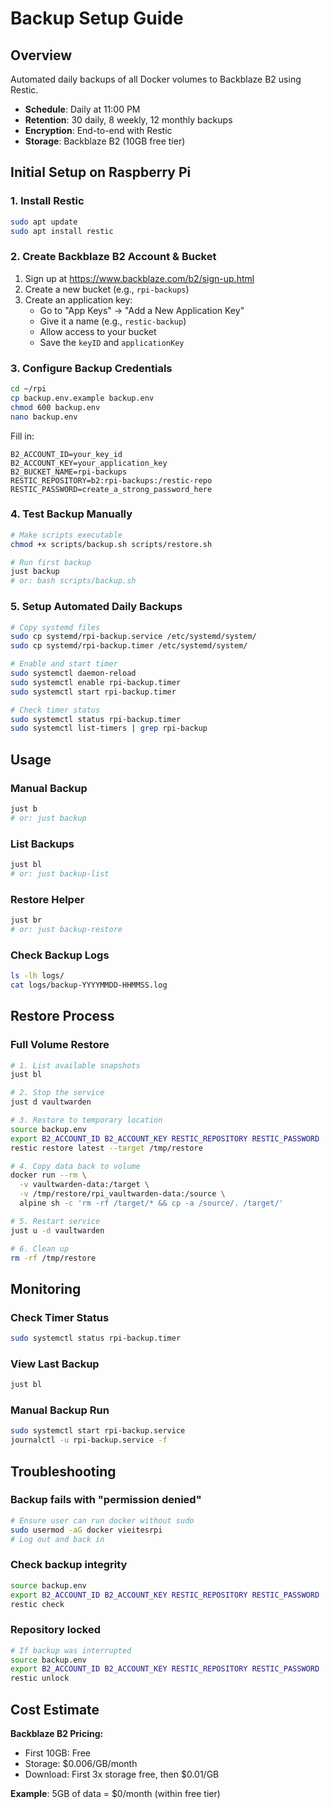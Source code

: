 # Backup Setup Guide

## Overview
Automated daily backups of all Docker volumes to Backblaze B2 using Restic.

- **Schedule**: Daily at 11:00 PM
- **Retention**: 30 daily, 8 weekly, 12 monthly backups
- **Encryption**: End-to-end with Restic
- **Storage**: Backblaze B2 (10GB free tier)

## Initial Setup on Raspberry Pi

### 1. Install Restic
```bash
sudo apt update
sudo apt install restic
```

### 2. Create Backblaze B2 Account & Bucket
1. Sign up at https://www.backblaze.com/b2/sign-up.html
2. Create a new bucket (e.g., `rpi-backups`)
3. Create an application key:
   - Go to "App Keys" → "Add a New Application Key"
   - Give it a name (e.g., `restic-backup`)
   - Allow access to your bucket
   - Save the `keyID` and `applicationKey`

### 3. Configure Backup Credentials
```bash
cd ~/rpi
cp backup.env.example backup.env
chmod 600 backup.env
nano backup.env
```

Fill in:
```
B2_ACCOUNT_ID=your_key_id
B2_ACCOUNT_KEY=your_application_key
B2_BUCKET_NAME=rpi-backups
RESTIC_REPOSITORY=b2:rpi-backups:/restic-repo
RESTIC_PASSWORD=create_a_strong_password_here
```

### 4. Test Backup Manually
```bash
# Make scripts executable
chmod +x scripts/backup.sh scripts/restore.sh

# Run first backup
just backup
# or: bash scripts/backup.sh
```

### 5. Setup Automated Daily Backups
```bash
# Copy systemd files
sudo cp systemd/rpi-backup.service /etc/systemd/system/
sudo cp systemd/rpi-backup.timer /etc/systemd/system/

# Enable and start timer
sudo systemctl daemon-reload
sudo systemctl enable rpi-backup.timer
sudo systemctl start rpi-backup.timer

# Check timer status
sudo systemctl status rpi-backup.timer
sudo systemctl list-timers | grep rpi-backup
```

## Usage

### Manual Backup
```bash
just b
# or: just backup
```

### List Backups
```bash
just bl
# or: just backup-list
```

### Restore Helper
```bash
just br
# or: just backup-restore
```

### Check Backup Logs
```bash
ls -lh logs/
cat logs/backup-YYYYMMDD-HHMMSS.log
```

## Restore Process

### Full Volume Restore
```bash
# 1. List available snapshots
just bl

# 2. Stop the service
just d vaultwarden

# 3. Restore to temporary location
source backup.env
export B2_ACCOUNT_ID B2_ACCOUNT_KEY RESTIC_REPOSITORY RESTIC_PASSWORD
restic restore latest --target /tmp/restore

# 4. Copy data back to volume
docker run --rm \
  -v vaultwarden-data:/target \
  -v /tmp/restore/rpi_vaultwarden-data:/source \
  alpine sh -c 'rm -rf /target/* && cp -a /source/. /target/'

# 5. Restart service
just u -d vaultwarden

# 6. Clean up
rm -rf /tmp/restore
```

## Monitoring

### Check Timer Status
```bash
sudo systemctl status rpi-backup.timer
```

### View Last Backup
```bash
just bl
```

### Manual Backup Run
```bash
sudo systemctl start rpi-backup.service
journalctl -u rpi-backup.service -f
```

## Troubleshooting

### Backup fails with "permission denied"
```bash
# Ensure user can run docker without sudo
sudo usermod -aG docker vieitesrpi
# Log out and back in
```

### Check backup integrity
```bash
source backup.env
export B2_ACCOUNT_ID B2_ACCOUNT_KEY RESTIC_REPOSITORY RESTIC_PASSWORD
restic check
```

### Repository locked
```bash
# If backup was interrupted
source backup.env
export B2_ACCOUNT_ID B2_ACCOUNT_KEY RESTIC_REPOSITORY RESTIC_PASSWORD
restic unlock
```

## Cost Estimate

**Backblaze B2 Pricing:**
- First 10GB: Free
- Storage: $0.006/GB/month
- Download: First 3x storage free, then $0.01/GB

**Example**: 5GB of data = $0/month (within free tier)

